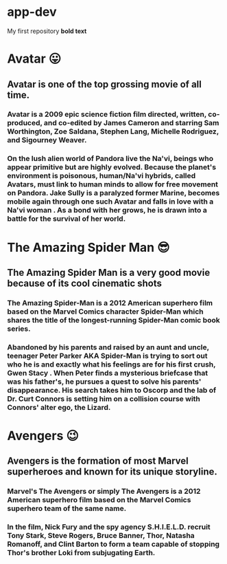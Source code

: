 # app-dev
My first repository
**bold text**
#  Avatar 😛
## Avatar is one of the top grossing movie of all time.
### Avatar is a 2009 epic science fiction film directed, written, co-produced, and co-edited by James Cameron and starring Sam Worthington, Zoe Saldana, Stephen Lang, Michelle Rodriguez, and Sigourney Weaver.
### On the lush alien world of Pandora live the Na'vi, beings who appear primitive but are highly evolved. Because the planet's environment is poisonous, human/Na'vi hybrids, called Avatars, must link to human minds to allow for free movement on Pandora. Jake Sully is a paralyzed former Marine, becomes mobile again through one such Avatar and falls in love with a Na'vi woman . As a bond with her grows, he is drawn into a battle for the survival of her world.
# The Amazing Spider Man 😎
## The Amazing Spider Man is a very good movie because of its cool cinematic shots
### The Amazing Spider-Man is a 2012 American superhero film based on the Marvel Comics character Spider-Man which shares the title of the longest-running Spider-Man comic book series.
### Abandoned by his parents and raised by an aunt and uncle, teenager Peter Parker AKA Spider-Man is trying to sort out who he is and exactly what his feelings are for his first crush, Gwen Stacy . When Peter finds a mysterious briefcase that was his father's, he pursues a quest to solve his parents' disappearance. His search takes him to Oscorp and the lab of Dr. Curt Connors is setting him on a collision course with Connors' alter ego, the Lizard.
# Avengers 😉
## Avengers is the formation of most Marvel superheroes and known for its unique storyline.
### Marvel's The Avengers or simply The Avengers is a 2012 American superhero film based on the Marvel Comics superhero team of the same name.
### In the film, Nick Fury and the spy agency S.H.I.E.L.D. recruit Tony Stark, Steve Rogers, Bruce Banner, Thor, Natasha Romanoff, and Clint Barton to form a team capable of stopping Thor's brother Loki from subjugating Earth.
